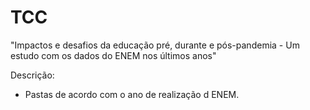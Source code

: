 # TCC

"Impactos e desafios da educação pré, durante e
pós-pandemia - Um estudo com os dados do ENEM
nos últimos anos"

Descrição: 
- Pastas de acordo com o ano de realização d ENEM.



